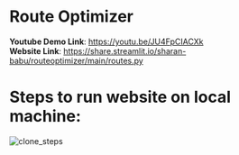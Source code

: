 # Route Optimizer  

**Youtube Demo Link**: https://youtu.be/JU4FpCIACXk <br>
**Website Link**: https://share.streamlit.io/sharan-babu/routeoptimizer/main/routes.py <br>

# Steps to run website on local machine:

![clone_steps](https://user-images.githubusercontent.com/50396375/134807322-50988854-ff7f-4dde-82be-24ecc48f3a0f.png)
